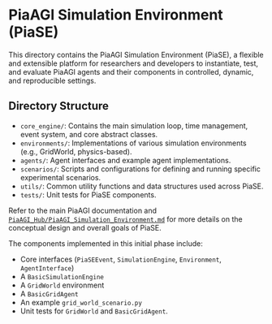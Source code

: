 # PiaAGI Simulation Environment (PiaSE)

This directory contains the PiaAGI Simulation Environment (PiaSE), a flexible and extensible platform for researchers and developers to instantiate, test, and evaluate PiaAGI agents and their components in controlled, dynamic, and reproducible settings.

## Directory Structure

-   `core_engine/`: Contains the main simulation loop, time management, event system, and core abstract classes.
-   `environments/`: Implementations of various simulation environments (e.g., GridWorld, physics-based).
-   `agents/`: Agent interfaces and example agent implementations.
-   `scenarios/`: Scripts and configurations for defining and running specific experimental scenarios.
-   `utils/`: Common utility functions and data structures used across PiaSE.
-   `tests/`: Unit tests for PiaSE components.

Refer to the main PiaAGI documentation and [`PiaAGI_Hub/PiaAGI_Simulation_Environment.md`](../PiaAGI_Simulation_Environment.md) for more details on the conceptual design and overall goals of PiaSE.

The components implemented in this initial phase include:
- Core interfaces (`PiaSEEvent`, `SimulationEngine`, `Environment`, `AgentInterface`)
- A `BasicSimulationEngine`
- A `GridWorld` environment
- A `BasicGridAgent`
- An example `grid_world_scenario.py`
- Unit tests for `GridWorld` and `BasicGridAgent`.
